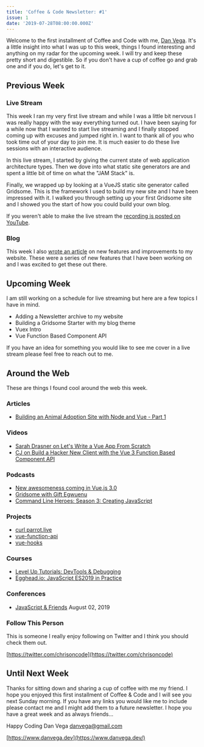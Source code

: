 ```yaml
---
title: 'Coffee & Code Newsletter: #1'
issue: 1
date: '2019-07-28T08:00:00.000Z'
---
```


Welcome to the first installment of Coffee and Code with me, [Dan Vega](https://www.danvega.dev/). It's a little insight into what I was up to this week, things I found interesting and anything on my radar for the upcoming week. I will try and keep these pretty short and digestible. So if you don't have a cup of coffee go and grab one and if you do, let's get to it.

## Previous Week

### **Live Stream**

This week I ran my very first live stream and while I was a little bit nervous I was really happy with the way everything turned out. I have been saying for a while now that I wanted to start live streaming and I finally stopped coming up with excuses and jumped right in. I want to thank all of you who took time out of your day to join me. It is much easier to do these live sessions with an interactive audience.

In this live stream, I started by giving the current state of web application architecture types. Then we dove into what static site generators are and spent a little bit of time on what the "JAM Stack" is.

Finally, we wrapped up by looking at a VueJS static site generator called Gridsome. This is the framework I used to build my new site and I have been impressed with it. I walked you through setting up your first Gridsome site and I showed you the start of how you could build your own blog.

If you weren't able to make the live stream the [recording is posted on YouTube](https://www.youtube.com/watch?v=UEBTiMpvgas).

### **Blog**

This week I also  [wrote an article](https://www.danvega.dev/blog/2019/07/23/website-new-features-improvements) on new features and improvements to my website. These were a series of new features that I have been working on and I was excited to get these out there.

## Upcoming Week

I am still working on a schedule for live streaming but here are a few topics I have in mind.

- Adding a Newsletter archive to my website
- Building a Gridsome Starter with my blog theme
- Vuex Intro
- Vue Function Based Component API

If you have an idea for something you would like to see me cover in a live stream please feel free to reach out to me.

## Around the Web

These are things I found cool around the web this week.

### Articles

- [Building an Animal Adoption Site with Node and Vue - Part 1](https://scotch.io/tutorials/building-an-animal-adoption-site-with-node-and-vue-part-1)

### Videos

- [Sarah Drasner on Let's Write a Vue App From Scratch](https://vimeo.com/348717993)
- [CJ on Build a Hacker New Client with the Vue 3 Function Based Component API](https://www.youtube.com/watch?v=g9bSmxnx-O0)

### Podcasts

- [New awesomeness coming in Vue.js 3.0](https://devmode.fm/episodes/new-awesomeness-coming-in-vuejs-3-0)
- [Gridsome with Gift Egwuenu](https://devchat.tv/views-on-vue/vov-071-gridsome-with-gift-egwuenu/)
- [Command Line Heroes: Season 3: Creating JavaScript](https://www.redhat.com/en/command-line-heroes/season-3/creating-javascript)

### Projects

- [curl parrot.live](https://github.com/hugomd/parrot.live)
- [vue-function-api](https://www.notion.so/danvega/Coffee-Code-1-07-28-2019-cfc553c3953a4e989688ceb9942d511b#9a65ac73276a474cba39d96959c1bd22)
- [vue-hooks](https://github.com/u3u/vue-hooks)

### Courses

- [Level Up Tutorials: DevTools & Debugging](https://www.leveluptutorials.com/tutorials/dev-tools-and-debugging)
- [Egghead.io: JavaScript ES2019 in Practice](https://egghead.io/courses/javascript-es2019-in-practice)

### Conferences

- [JavaScript & Friends](https://www.javascriptandfriends.com/) August 02, 2019

### Follow This Person

This is someone I really enjoy following on Twitter and I think you should check them out.

[https://twitter.com/chrisoncode](https://twitter.com/chrisoncode)

## Until Next Week

Thanks for sitting down and sharing a cup of coffee with me my friend. I hope you enjoyed this first installment of Coffee & Code and I will see you next Sunday morning. If you have any links you would like me to include please contact me and I might add them to a future newsletter. I hope you have a great week and as always friends...

Happy Coding
Dan Vega
danvega@gmail.com

[https://www.danvega.dev](https://www.danvega.dev/)
